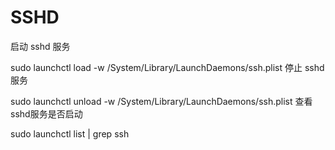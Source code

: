 #  SSHD 
启动 sshd 服务

sudo launchctl load -w /System/Library/LaunchDaemons/ssh.plist
停止 sshd 服务

sudo launchctl unload -w /System/Library/LaunchDaemons/ssh.plist
查看sshd服务是否启动

sudo launchctl list | grep ssh
